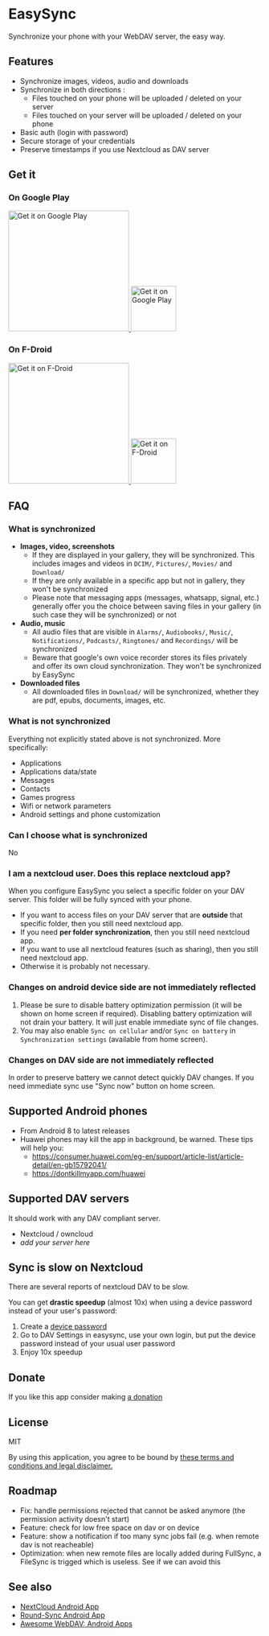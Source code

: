 # EasySync

Synchronize your phone with your WebDAV server, the easy way. 

## Features
* Synchronize images, videos, audio and downloads
* Synchronize in both directions :
  * Files touched on your phone will be uploaded / deleted on your server
  * Files touched on your server will be uploaded / deleted on your phone
* Basic auth (login with password)
* Secure storage of your credentials
* Preserve timestamps if you use Nextcloud as DAV server

## Get it

### On Google Play
<a href='https://play.google.com/store/apps/details?id=com.phpbg.easysync&pcampaignid=pcampaignidMKT-Other-global-all-co-prtnr-py-PartBadge-Mar2515-1'>
    <img width='240' alt='Get it on Google Play' src='https://play.google.com/intl/en_us/badges/static/images/badges/en_badge_web_generic.png'/>
    <img width='90' alt='Get it on Google Play' src='./qr-playstore.png'/>
</a>

### On F-Droid
<a href='https://f-droid.org/packages/com.phpbg.easysync'>
    <img width='240' alt="Get it on F-Droid" src='https://fdroid.gitlab.io/artwork/badge/get-it-on.png'>
    <img width='90' alt='Get it on F-Droid' src='./qr-fdroid.png'/>
</a>

## FAQ

### What is synchronized
* **Images, video, screenshots**
  * If they are displayed in your gallery, they will be synchronized. This includes images and videos in `DCIM/`, `Pictures/`, `Movies/` and `Download/`
  * If they are only available in a specific app but not in gallery, they won't be synchronized
  * Please note that messaging apps (messages, whatsapp, signal, etc.) generally offer you the choice between saving files in your gallery (in such case they will be synchronized) or not
* **Audio, music**
  * All audio files that are visible in `Alarms/`, `Audiobooks/`, `Music/`, `Notifications/`, `Podcasts/`, `Ringtones/` and `Recordings/` will be synchronized
  * Beware that google's own voice recorder stores its files privately and offer its own cloud synchronization. They won't be synchronized by EasySync
* **Downloaded files**
  * All downloaded files in `Download/` will be synchronized, whether they are pdf, epubs, documents, images, etc.

### What is not synchronized
Everything not explicitly stated above is not synchronized. More specifically:
* Applications
* Applications data/state
* Messages
* Contacts
* Games progress
* Wifi or network parameters
* Android settings and phone customization

### Can I choose what is synchronized
No

### I am a nextcloud user. Does this replace nextcloud app?
When you configure EasySync you select a specific folder on your DAV server. This folder will be fully synced with your phone.

* If you want to access files on your DAV server that are **outside** that specific folder, then you still need nextcloud app.
* If you need **per folder synchronization**, then you still need nextcloud app.
* If you want to use all nextcloud features (such as sharing), then you still need nextcloud app.
* Otherwise it is probably not necessary.

### Changes on android device side are not immediately reflected
1. Please be sure to disable battery optimization permission (it will be shown on home screen if required). Disabling battery optimization will not drain your battery. It will just enable immediate sync of file changes.
2. You may also enable `Sync on cellular` and/or `Sync on battery` in `Synchronization settings` (available from home screen).

### Changes on DAV side are not immediately reflected
In order to preserve battery we cannot detect quickly DAV changes. If you need immediate sync use "Sync now" button on home screen.

## Supported Android phones
* From Android 8 to latest releases
* Huawei phones may kill the app in background, be warned. These tips will help you:
  * https://consumer.huawei.com/eg-en/support/article-list/article-detail/en-gb15792041/
  * https://dontkillmyapp.com/huawei

## Supported DAV servers
It should work with any DAV compliant server.
* Nextcloud / owncloud
* *add your server here*

## Sync is slow on Nextcloud
There are several reports of nextcloud DAV to be slow.

You can get **drastic speedup** (almost 10x) when using a device password instead of your user's password:
1. Create a [device password](https://docs.nextcloud.com/server/19/user_manual/session_management.html#managing-devices)
2. Go to DAV Settings in easysync, use your own login, but put the device password instead of your usual user password
3. Enjoy 10x speedup

## Donate
If you like this app consider making [a donation](https://github.com/sponsors/phpbg)

## License
MIT

By using this application, you agree to be bound by [these terms and conditions and legal disclaimer.](./LICENSE)

## Roadmap
 * Fix: handle permissions rejected that cannot be asked anymore (the permission activity doesn't start)
 * Feature: check for low free space on dav or on device
 * Feature: show a notification if too many sync jobs fail (e.g. when remote dav is not reacheable)
 * Optimization: when new remote files are locally added during FullSync, a FileSync is trigged which is useless. See if we can avoid this

## See also

* [NextCloud Android App](https://github.com/nextcloud/android)
* [Round-Sync Android App](https://github.com/newhinton/Round-Sync)
* [Awesome WebDAV: Android Apps](https://github.com/WebDAVDevs/awesome-webdav/tree/main?tab=readme-ov-file#android)
